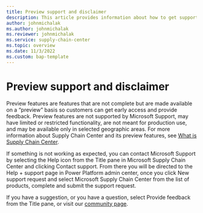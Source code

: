 ```yaml
---
title: Preview support and disclaimer
description: This article provides information about how to get support during Microsoft Supply Chain Center's preview.
author: johnmichalak
ms.author: johnmichalak
ms.reviewer: johnmichalak
ms.service: supply-chain-center
ms.topic: overview
ms.date: 11/3/2022
ms.custom: bap-template
---
```


# Preview support and disclaimer

Preview features are features that are not complete but are made available on a “preview” basis so customers can get early access and provide feedback. Preview features are not supported by Microsoft Support, may have limited or restricted functionality, are not meant for production use, and may be available only in selected geographic areas. For more information about Supply Chain Center and its preview features, see [What is Supply Chain Center](../troubleshoot-faqs/product-faqs.md).

If something is not working as expected, you can contact Microsoft Support by selecting the Help icon from the Title pane in Microsoft Supply Chain Center and clicking Contact support. From there you will be directed to the Help + support page in Power Platform admin center, once you click New support request and select Microsoft Supply Chain Center from the list of products, complete and submit the support request.

If you have a suggestion, or you have a question, select Provide feedback from the Title pane, or visit our [community page](https://community.dynamics.com/365/microsoft-supply-chain-center).
